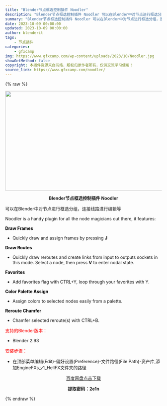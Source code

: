 ```yaml
---
title: "Blender节点框选控制插件 Noodler"
description: "Blender节点框选控制插件 Noodler 可以在Blender中对节点进行框选分组，连接线路进行编辑等 Noodler is a handy plugin for all the node ma..."
summary: "Blender节点框选控制插件 Noodler 可以在Blender中对节点进行框选分组，连接线路进行编辑等 Noodler is a handy plugin for all the node ma..."
date: 2023-10-09 00:00:00
updated: 2023-10-09 00:00:00
author: blenderit
tags: 
    - 节点插件
categories:
    - gfxcamp
img: https://www.gfxcamp.com/wp-content/uploads/2023/10/Noodler.jpg
showGetMethod: false
copyright: 本插件资源来自网络，版权归原作者所有，仅供交流学习使用！
source_link: https://www.gfxcamp.com/noodler/
---
```


{% raw %}
<div><p><img decoding="async" class="aligncenter size-full wp-image-115375" src="https://www.gfxcamp.com/wp-content/uploads/2023/10/Noodler.jpg" data-src="https://www.gfxcamp.com/wp-content/uploads/2023/10/Noodler.jpg" alt="" width="640" height="320"></p><p style="text-align: center;"><strong>Blender节点框选控制插件 Noodler</strong></p><p>可以在Blender中对节点进行框选分组，连接线路进行编辑等</p><p>Noodler is a handy plugin for all the node magicians out there, it features:</p><p><b><span style="color: #000000;">Draw Frames</span></b></p><ul>
<li>Quickly draw and assign frames by pressing <b>J</b></li>
</ul><p><b><span style="color: #000000;">Draw Routes</span></b></p><ul>
<li>Quickly draw reroutes and create links from input to outputs sockets in this mode. Select a node, then press <b>V</b> to enter nodal state.</li>
</ul><p><strong><span style="color: #000000;">Favorites</span></strong></p><ul>
<li>Add favorites flag with CTRL+Y, loop through your favorites with Y.</li>
</ul><p><strong><span style="color: #000000;">Color Palette Assign</span></strong></p><ul>
<li>Assign colors to selected nodes easily from a palette.</li>
</ul><p><strong><span style="color: #000000;">Reroute Chamfer</span></strong></p><ul>
<li>Chamfer selected reroute(s) with CTRL+B.</li>
</ul><p style="text-align: left;"><span style="color: #ff0000;">支持的Blender版本：</span></p><ul>
<li style="text-align: left;">Blender 2.93</li>
</ul><p style="text-align: left;"><span style="color: #ff0000;">安装步骤：</span></p><ul>
<li>在顶部菜单编辑(Edit)-偏好设置(Preference)-文件路径(File Path)-资产库,添加EngineFXs_v1_HellFX文件夹的路径</li>
</ul><p style="text-align: center;"><a class="maxbutton-3 maxbutton maxbutton-baidu" target="_blank" rel="noopener" href="https://pan.baidu.com/s/1vJLtGnN-1pjdDfvGvzxx7w?pwd=2e1n"><span class="mb-text">百度网盘点击下载</span></a></p><p style="text-align: center;"><strong>提取密码：2e1n</strong></p></div>
<div style="display: none">gfxcamp</div>
{% endraw %}